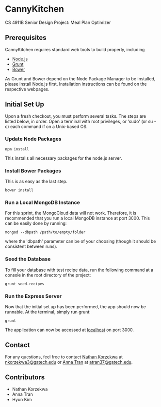 # CannyKitchen
CS 4911B Senior Design Project: Meal Plan Optimizer

## Prerequisites
CannyKitchen requires standard web tools to build properly, including

- [Node.js](nodejs.org)
- [Grunt](http://gruntjs.com/)
- [Bower](http://bower.io/)

As Grunt and Bower depend on the Node Package Manager to be installed, please install Node.js first. Installation instructions can be found on the respective webpages.

## Initial Set Up
Upon a fresh checkout, you must perform several tasks. The steps are listed below, in order.
Open a terminal with root privileges, or 'sudo' (or su -c) each command if on a Unix-based OS.

### Update Node Packages

	npm install
    
This installs all necessary packages for the node.js server.

### Install Bower Packages
This is as easy as the last step.

	bower install

### Run a Local MongoDB Instance
For this sprint, the MongoCloud data will not work. Therefore, it is recommended that you run a local MongoDB instance at port 3000. This can be easily done by running:

	mongod --dbpath /path/to/empty/folder

where the 'dbpath' parameter can be of your choosing (though it should be consistent between runs).
	
### Seed the Database
To fill your database with test recipe data, run the following command at a console in the root directory of the project:

	grunt seed-recipes


### Run the Express Server
Now that the initial set up has been performed, the app should now be runnable. At the terminal, simply run grunt:
	
    grunt

The application can now be accessed at [localhost](localhost:3000) on port 3000.

## Contact
For any questions, feel free to contact [Nathan Korzekwa](mailto:nkorzekwa3@gatech.edu) at [nkorzekwa3@gatech.edu](mailto:nkorzekwa3@gatech.edu) or [Anna Tran](mailto:atran37@gatech.edu) at [atran37@gatech.edu](atran37@gatech.edu).

## Contributors
- Nathan Korzekwa
- Anna Tran
- Hyun Kim
